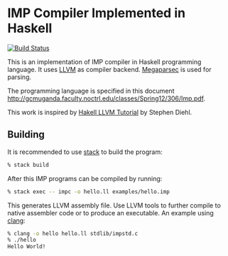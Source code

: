 IMP Compiler Implemented in Haskell
===================================

[![Build Status](https://travis-ci.org/eugmes/imp.svg?branch=master)](https://travis-ci.org/eugmes/imp)

This is an implementation of IMP compiler in Haskell programming
language. It uses [LLVM](http://llvm.org) as compiler backend.
[Megaparsec](https://hackage.haskell.org/package/megaparsec) is used
for parsing.

The programming language is specified in this document
<http://gcmuganda.faculty.noctrl.edu/classes/Spring12/306/Imp.pdf>.

This work is inspired by [Hakell LLVM Tutorial](http://www.stephendiehl.com/llvm/)
by Stephen Diehl.

Building
--------

It is recommended to use [stack](https://docs.haskellstack.org/en/stable/README/)
to build the program:

```zsh
% stack build
```

After this IMP programs can be compiled by running:

```zsh
% stack exec -- impc -o hello.ll examples/hello.imp
```

This generates LLVM assembly file. Use LLVM tools to further compile to
native assembler code or to produce an executable. An example using
[clang](https://clang.llvm.org):

```zsh
% clang -o hello hello.ll stdlib/impstd.c
% ./hello
Hello World!
```
